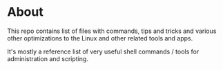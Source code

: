 # About

This repo contains list of files with commands, tips and tricks and various other optimizations to the Linux and other related tools and apps.

It's mostly a reference list of very useful shell commands / tools for administration and scripting.